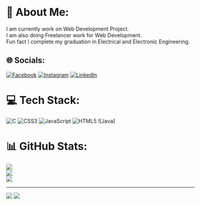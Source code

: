 # 💫 About Me:
I am currently work on Web Development Project.<br>I am also doing Freelancer work for Web Development.<br>Fun fact I complete my graduation in Electrical and Electronic Engineering. 


## 🌐 Socials:
[![Facebook](https://img.shields.io/badge/Facebook-%231877F2.svg?logo=Facebook&logoColor=white)](https://facebook.com/suvendhu.patel) [![Instagram](https://img.shields.io/badge/Instagram-%23E4405F.svg?logo=Instagram&logoColor=white)](https://instagram.com/devill_128) [![LinkedIn](https://img.shields.io/badge/LinkedIn-%230077B5.svg?logo=linkedin&logoColor=white)](https://linkedin.com/in/suvendhu) 

# 💻 Tech Stack:
![C](https://img.shields.io/badge/c-%2300599C.svg?style=flat&logo=c&logoColor=white) ![CSS3](https://img.shields.io/badge/css3-%231572B6.svg?style=flat&logo=css3&logoColor=white) ![JavaScript](https://img.shields.io/badge/javascript-%23323330.svg?style=flat&logo=javascript&logoColor=%23F7DF1E) ![HTML5](https://img.shields.io/badge/html5-%23E34F26.svg?style=flat&logo=html5&logoColor=white) ![Java]
# 📊 GitHub Stats:
![](https://github-readme-stats.vercel.app/api?username=suvendhu128&theme=flag-india&hide_border=false&include_all_commits=false&count_private=false)<br/>
![](https://github-readme-streak-stats.herokuapp.com/?user=suvendhu128&theme=flag-india&hide_border=false)<br/>
![](https://github-readme-stats.vercel.app/api/top-langs/?username=suvendhu128&theme=flag-india&hide_border=false&include_all_commits=false&count_private=false&layout=compact)

---

<!-- Proudly created with GPRM ( https://gprm.itsvg.in ) -->
[![](https://visitcount.itsvg.in/api?id=suvendhu128&label=Profile%20Views&color=0&icon=0&pretty=false)](https://visitcount.itsvg.in)
<a href="https://visitcount.itsvg.in">
  <img src="https://visitcount.itsvg.in/api?id=suvendhu128&label=Profile%20Views&color=0&icon=0&pretty=false" />
</a>
